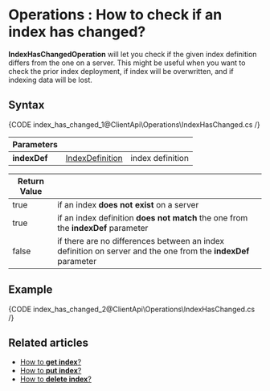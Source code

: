 ﻿# Operations : How to check if an index has changed?

**IndexHasChangedOperation** will let you check if the given index definition differs from the one on a server. This might be useful when you want to check the prior index deployment, if index will be overwritten, and if indexing data will be lost.

## Syntax

{CODE index_has_changed_1@ClientApi\Operations\IndexHasChanged.cs /}

| Parameters | | |
| ------------- | ------------- | ----- |
| **indexDef** | [IndexDefinition](../../../glossary/index-definition) | index definition |

| Return Value | |
| ------------- | ----- |
| true | if an index **does not exist** on a server |
| true | if an index definition **does not match** the one from the **indexDef** parameter |
| false | if there are no differences between an index definition on server and the one from the **indexDef** parameter |

## Example

{CODE index_has_changed_2@ClientApi\Operations\IndexHasChanged.cs /}

## Related articles


- [How to **get index**?](../../../client-api/operations/maintenance/get-index-operation)
- [How to **put index**?](../../../client-api/operations/maintenance/put-indexes-operation)
- [How to **delete index**?](../../../client-api/operations/maintenance/delete-index-operation)
